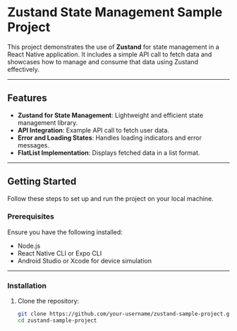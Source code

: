 # Zustand State Management Sample Project  

This project demonstrates the use of **Zustand** for state management in a React Native application. It includes a simple API call to fetch data and showcases how to manage and consume that data using Zustand effectively.  

---

## Features  

- **Zustand for State Management**: Lightweight and efficient state management library.  
- **API Integration**: Example API call to fetch user data.  
- **Error and Loading States**: Handles loading indicators and error messages.  
- **FlatList Implementation**: Displays fetched data in a list format.  

---

## Getting Started  

Follow these steps to set up and run the project on your local machine.  

### Prerequisites  

Ensure you have the following installed:  
- Node.js  
- React Native CLI or Expo CLI  
- Android Studio or Xcode for device simulation  

---

### Installation  

1. Clone the repository:  
   ```bash  
   git clone https://github.com/your-username/zustand-sample-project.git  
   cd zustand-sample-project  
